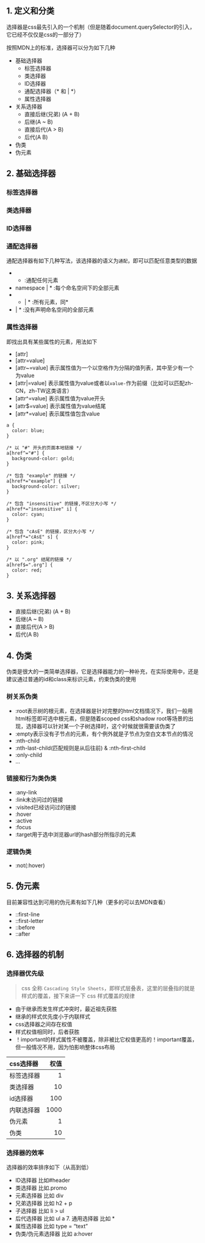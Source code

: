 ## 1. 定义和分类

选择器是css最先引入的一个机制（但是随着document.querySelector的引入，它已经不仅仅是css的一部分了）

按照MDN上的标准，选择器可以分为如下几种

* 基础选择器
    * 标签选择器
    * 类选择器
    * ID选择器
    * 通配选择器（* 和 <namespace>| *）
    * 属性选择器
* 关系选择器
    * 直接后继(兄弟) (A + B)
    * 后继(A ~ B)
    * 直接后代(A > B)
    * 后代(A B)
* 伪类
* 伪元素

## 2. 基础选择器

### 标签选择器

### 类选择器

### ID选择器

### 通配选择器

通配选择器有如下几种写法，该选择器的语义为`通配`，即可以匹配任意类型的数据

* * :通配任何元素
* namespace | * :每个命名空间下的全部元素
* * | * :所有元素，同*
* | * :没有声明命名空间的全部元素

### 属性选择器

即找出具有某些属性的元素，用法如下

* [attr]
* [attr=value]
* [attr~=value] 表示属性值为一个以空格作为分隔的值列表，其中至少有一个为value
* [attr|=value] 表示属性值为value或者以`value-`作为前缀（比如可以匹配zh-CN，zh-TW这类语言）
* [attr^=value] 表示属性值为value开头
* [attr$=value] 表示属性值为value结尾
* [attr*=value] 表示属性值包含value

```
a {
  color: blue;
}

/* 以 "#" 开头的页面本地链接 */
a[href^="#"] {
  background-color: gold;
}

/* 包含 "example" 的链接 */
a[href*="example"] {
  background-color: silver;
}

/* 包含 "insensitive" 的链接,不区分大小写 */
a[href*="insensitive" i] {
  color: cyan;
}

/* 包含 "cAsE" 的链接，区分大小写 */ 
a[href*="cAsE" s] { 
  color: pink; 
}

/* 以 ".org" 结尾的链接 */
a[href$=".org"] {
  color: red;
}
```

## 3. 关系选择器

* 直接后继(兄弟) (A + B)
* 后继(A ~ B)
* 直接后代(A > B)
* 后代(A B)

## 4. 伪类

伪类是很大的一类简单选择器，它是选择器能力的一种补充，在实际使用中，还是建议通过普通的id和class来标识元素，约束伪类的使用

### 树关系伪类

* :root表示树的根元素，在选择器是针对完整的html文档情况下，我们一般用html标签即可选中根元素，但是随着scoped css和shadow root等场景的出现，选择器可以针对某一个子树选择时，这个时候就很需要该伪类了
* :empty表示没有子节点的元素，有个例外就是子节点为空白文本节点的情况
* :nth-child
* :nth-last-child(匹配规则是从后往前) & :nth-first-child
* :only-child
* ...

### 链接和行为类伪类

* :any-link
* :link未访问过的链接
* :visited已经访问过的链接
* :hover
* :active
* :focus
* :target用于选中浏览器url的hash部分所指示的元素

### 逻辑伪类

* :not(:hover)

## 5. 伪元素

目前兼容性达到可用的伪元素有如下几种（更多的可以去MDN查看）

* ::first-line
* ::first-letter
* ::before
* ::after

## 6. 选择器的机制

### 选择器优先级

> css 全称 `Cascading Style Sheets`，即样式层叠表，这里的层叠指的就是样式的覆盖，接下来讲一下 css 样式覆盖的规律

* 由于继承而发生样式冲突时，最近祖先获胜
* 继承的样式优先度小于内联样式
* css选择器之间存在权值
* 样式权值相同时，后者获胜
* ！important的样式属性不被覆盖，除非被比它权值更高的！important覆盖，但一般情况不用，因为怕影响整体css布局

| css选择器 | 权值 | 
| :------| ------: |
| 标签选择器 | 1 | 
| 类选择器 | 10| 
| id选择器 | 100| 
| 内联选择器 | 1000| 
| 伪元素 | 1|
| 伪类 | 10|  

### 选择器的效率

选择器的效率排序如下（从高到低）

* ID选择器 比如#header
* 类选择器 比如.promo
* 元素选择器 比如 div
* 兄弟选择器 比如 h2 + p
* 子选择器 比如 li > ul
* 后代选择器 比如 ul a 7. 通用选择器 比如 *
* 属性选择器 比如 type = “text”
* 伪类/伪元素选择器 比如 a:hover







